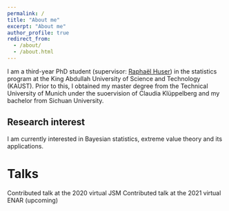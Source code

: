 ```yaml
---
permalink: /
title: "About me"
excerpt: "About me"
author_profile: true
redirect_from: 
  - /about/
  - /about.html
---
```


I am a third-year PhD student (supervisor: [Raphaël Huser](https://cemse.kaust.edu.sa/extstat/people/person/raphael-huser)) in the statistics program at the King Abdullah University of Science and Technology (KAUST). Prior to this, I obtained my master degree from the Technical University of Munich under the suoervision of Claudia Klüppelberg and my bachelor from Sichuan University.

Research interest
------
I am currently interested in Bayesian statistics, extreme value theory and its applications.

Talks
======
Contributed talk at the 2020 virtual JSM
Contributed talk at the 2021 virtual ENAR (upcoming)



